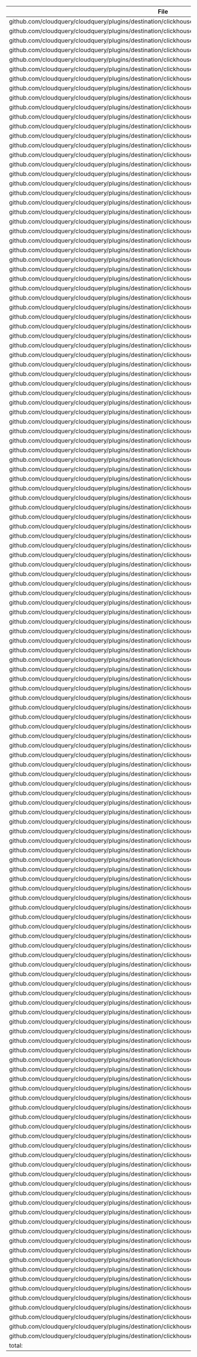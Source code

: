 | File | Function | Coverage |
| --- | --- | --- |
| github.com/cloudquery/cloudquery/plugins/destination/clickhouse/v7/client/client.go:40: | New | 50.0% |
| github.com/cloudquery/cloudquery/plugins/destination/clickhouse/v7/client/delete.go:16: | DeleteStale | 0.0% |
| github.com/cloudquery/cloudquery/plugins/destination/clickhouse/v7/client/delete.go:34: | generateDeleteForDeleteStale | 0.0% |
| github.com/cloudquery/cloudquery/plugins/destination/clickhouse/v7/client/delete.go:46: | DeleteRecord | 0.0% |
| github.com/cloudquery/cloudquery/plugins/destination/clickhouse/v7/client/delete.go:66: | extractPredicateValues | 0.0% |
| github.com/cloudquery/cloudquery/plugins/destination/clickhouse/v7/client/delete.go:88: | unpackArray | 0.0% |
| github.com/cloudquery/cloudquery/plugins/destination/clickhouse/v7/client/delete.go:97: | generateDeleteForDeleteRecord | 0.0% |
| github.com/cloudquery/cloudquery/plugins/destination/clickhouse/v7/client/migrate.go:40: | MigrateTables | 0.0% |
| github.com/cloudquery/cloudquery/plugins/destination/clickhouse/v7/client/migrate.go:113: | summarizeTableChanges | 0.0% |
| github.com/cloudquery/cloudquery/plugins/destination/clickhouse/v7/client/migrate.go:146: | allTablesChanges | 0.0% |
| github.com/cloudquery/cloudquery/plugins/destination/clickhouse/v7/client/migrate.go:199: | forceMigrationNeeded | 0.0% |
| github.com/cloudquery/cloudquery/plugins/destination/clickhouse/v7/client/migrate.go:211: | unsafeChanges | 0.0% |
| github.com/cloudquery/cloudquery/plugins/destination/clickhouse/v7/client/migrate.go:221: | createTable | 0.0% |
| github.com/cloudquery/cloudquery/plugins/destination/clickhouse/v7/client/migrate.go:233: | dropTable | 0.0% |
| github.com/cloudquery/cloudquery/plugins/destination/clickhouse/v7/client/migrate.go:239: | needsTableDrop | 0.0% |
| github.com/cloudquery/cloudquery/plugins/destination/clickhouse/v7/client/migrate.go:260: | autoMigrate | 0.0% |
| github.com/cloudquery/cloudquery/plugins/destination/clickhouse/v7/client/migrate.go:290: | checkPartitionOrOrderByChanged | 0.0% |
| github.com/cloudquery/cloudquery/plugins/destination/clickhouse/v7/client/migrate.go:336: | checkTTLChanged | 0.0% |
| github.com/cloudquery/cloudquery/plugins/destination/clickhouse/v7/client/migrate.go:361: | checkIfCqSyncTimeNotNull | 0.0% |
| github.com/cloudquery/cloudquery/plugins/destination/clickhouse/v7/client/migrate.go:371: | dequote | 0.0% |
| github.com/cloudquery/cloudquery/plugins/destination/clickhouse/v7/client/read.go:12: | Read | 0.0% |
| github.com/cloudquery/cloudquery/plugins/destination/clickhouse/v7/client/read.go:21: | rowArr | 0.0% |
| github.com/cloudquery/cloudquery/plugins/destination/clickhouse/v7/client/retry_helpers.go:21: | getRetryOptions | 0.0% |
| github.com/cloudquery/cloudquery/plugins/destination/clickhouse/v7/client/retry_helpers.go:40: | retryQueryRowAndScan | 0.0% |
| github.com/cloudquery/cloudquery/plugins/destination/clickhouse/v7/client/retry_helpers.go:51: | retryExec | 0.0% |
| github.com/cloudquery/cloudquery/plugins/destination/clickhouse/v7/client/retry_helpers.go:61: | retryBatchSend | 0.0% |
| github.com/cloudquery/cloudquery/plugins/destination/clickhouse/v7/client/retry_helpers.go:81: | retryGetTableDefinitions | 0.0% |
| github.com/cloudquery/cloudquery/plugins/destination/clickhouse/v7/client/retry_helpers.go:104: | retryRead | 0.0% |
| github.com/cloudquery/cloudquery/plugins/destination/clickhouse/v7/client/spec/engine.go:25: | String | 0.0% |
| github.com/cloudquery/cloudquery/plugins/destination/clickhouse/v7/client/spec/engine.go:29: | params | 0.0% |
| github.com/cloudquery/cloudquery/plugins/destination/clickhouse/v7/client/spec/engine.go:62: | Validate | 50.0% |
| github.com/cloudquery/cloudquery/plugins/destination/clickhouse/v7/client/spec/engine.go:78: | DefaultEngine | 100.0% |
| github.com/cloudquery/cloudquery/plugins/destination/clickhouse/v7/client/spec/gen/main.go:13: | main | 0.0% |
| github.com/cloudquery/cloudquery/plugins/destination/clickhouse/v7/client/spec/gen/main.go:20: | currDir | 0.0% |
| github.com/cloudquery/cloudquery/plugins/destination/clickhouse/v7/client/spec/spec.go:145: | Options | 0.0% |
| github.com/cloudquery/cloudquery/plugins/destination/clickhouse/v7/client/spec/spec.go:172: | SetDefaults | 100.0% |
| github.com/cloudquery/cloudquery/plugins/destination/clickhouse/v7/client/spec/spec.go:203: | Validate | 80.0% |
| github.com/cloudquery/cloudquery/plugins/destination/clickhouse/v7/client/spec/spec.go:226: | JSONSchemaExtend | 0.0% |
| github.com/cloudquery/cloudquery/plugins/destination/clickhouse/v7/client/table.go:11: | getPartitionKeyAndSortingKey | 0.0% |
| github.com/cloudquery/cloudquery/plugins/destination/clickhouse/v7/client/table.go:31: | getTTL | 0.0% |
| github.com/cloudquery/cloudquery/plugins/destination/clickhouse/v7/client/table.go:54: | equalTTLs | 0.0% |
| github.com/cloudquery/cloudquery/plugins/destination/clickhouse/v7/client/test_connection.go:25: | NewConnectionTester | 100.0% |
| github.com/cloudquery/cloudquery/plugins/destination/clickhouse/v7/client/write.go:10: | Write | 0.0% |
| github.com/cloudquery/cloudquery/plugins/destination/clickhouse/v7/client/write.go:17: | WriteTableBatch | 0.0% |
| github.com/cloudquery/cloudquery/plugins/destination/clickhouse/v7/main.go:14: | main | 0.0% |
| github.com/cloudquery/cloudquery/plugins/destination/clickhouse/v7/queries/columns.go:9: | AddColumn | 75.0% |
| github.com/cloudquery/cloudquery/plugins/destination/clickhouse/v7/queries/columns.go:17: | DropColumn | 100.0% |
| github.com/cloudquery/cloudquery/plugins/destination/clickhouse/v7/queries/columns.go:21: | SetTTL | 0.0% |
| github.com/cloudquery/cloudquery/plugins/destination/clickhouse/v7/queries/insert.go:10: | Insert | 0.0% |
| github.com/cloudquery/cloudquery/plugins/destination/clickhouse/v7/queries/read.go:10: | Read | 100.0% |
| github.com/cloudquery/cloudquery/plugins/destination/clickhouse/v7/queries/table.go:14: | GetTablesSchema | 0.0% |
| github.com/cloudquery/cloudquery/plugins/destination/clickhouse/v7/queries/table.go:20: | ScanTableSchemas | 0.0% |
| github.com/cloudquery/cloudquery/plugins/destination/clickhouse/v7/queries/table.go:50: | tableNamePart | 100.0% |
| github.com/cloudquery/cloudquery/plugins/destination/clickhouse/v7/queries/table.go:57: | GetPartitionKeyAndSortingKeyQuery | 0.0% |
| github.com/cloudquery/cloudquery/plugins/destination/clickhouse/v7/queries/table.go:61: | GetTTLQuery | 0.0% |
| github.com/cloudquery/cloudquery/plugins/destination/clickhouse/v7/queries/table.go:65: | EqualTTLsQuery | 0.0% |
| github.com/cloudquery/cloudquery/plugins/destination/clickhouse/v7/queries/tables.go:17: | SortKeys | 100.0% |
| github.com/cloudquery/cloudquery/plugins/destination/clickhouse/v7/queries/tables.go:34: | IsCompoundType | 40.0% |
| github.com/cloudquery/cloudquery/plugins/destination/clickhouse/v7/queries/tables.go:53: | WithTTL | 0.0% |
| github.com/cloudquery/cloudquery/plugins/destination/clickhouse/v7/queries/tables.go:60: | CreateTable | 94.9% |
| github.com/cloudquery/cloudquery/plugins/destination/clickhouse/v7/queries/tables.go:116: | DropTable | 100.0% |
| github.com/cloudquery/cloudquery/plugins/destination/clickhouse/v7/queries/tables.go:120: | ResolvePartitionBy | 100.0% |
| github.com/cloudquery/cloudquery/plugins/destination/clickhouse/v7/queries/tables.go:141: | ResolveOrderBy | 100.0% |
| github.com/cloudquery/cloudquery/plugins/destination/clickhouse/v7/queries/tables.go:159: | ResolveTTL | 90.9% |
| github.com/cloudquery/cloudquery/plugins/destination/clickhouse/v7/queries/tables.go:177: | GetTTLString | 80.0% |
| github.com/cloudquery/cloudquery/plugins/destination/clickhouse/v7/queries/tables.go:192: | tableMatchesAnyGlobPatterns | 100.0% |
| github.com/cloudquery/cloudquery/plugins/destination/clickhouse/v7/typeconv/arrow/types/array.go:8: | arrayType | 88.9% |
| github.com/cloudquery/cloudquery/plugins/destination/clickhouse/v7/typeconv/arrow/types/clickhouse.go:28: | params | 100.0% |
| github.com/cloudquery/cloudquery/plugins/destination/clickhouse/v7/typeconv/arrow/types/clickhouse.go:42: | tupleFieldSpec | 71.4% |
| github.com/cloudquery/cloudquery/plugins/destination/clickhouse/v7/typeconv/arrow/types/clickhouse.go:60: | parseTupleType | 92.3% |
| github.com/cloudquery/cloudquery/plugins/destination/clickhouse/v7/typeconv/arrow/types/datetime.go:13: | dateTimeType | 75.0% |
| github.com/cloudquery/cloudquery/plugins/destination/clickhouse/v7/typeconv/arrow/types/datetime.go:22: | dateTime64Type | 82.4% |
| github.com/cloudquery/cloudquery/plugins/destination/clickhouse/v7/typeconv/arrow/types/datetime.go:56: | getTimeZone | 85.7% |
| github.com/cloudquery/cloudquery/plugins/destination/clickhouse/v7/typeconv/arrow/types/decimal.go:8: | decimalType | 100.0% |
| github.com/cloudquery/cloudquery/plugins/destination/clickhouse/v7/typeconv/arrow/types/field.go:13: | fieldFromColumn | 93.1% |
| github.com/cloudquery/cloudquery/plugins/destination/clickhouse/v7/typeconv/arrow/types/field.go:87: | Field | 75.0% |
| github.com/cloudquery/cloudquery/plugins/destination/clickhouse/v7/typeconv/arrow/types/map.go:12: | mapType | 68.8% |
| github.com/cloudquery/cloudquery/plugins/destination/clickhouse/v7/typeconv/arrow/types/nullable.go:8: | nullableType | 75.0% |
| github.com/cloudquery/cloudquery/plugins/destination/clickhouse/v7/typeconv/arrow/types/struct.go:10: | structType | 80.0% |
| github.com/cloudquery/cloudquery/plugins/destination/clickhouse/v7/typeconv/arrow/values/date.go:9: | buildDate32Values | 50.0% |
| github.com/cloudquery/cloudquery/plugins/destination/clickhouse/v7/typeconv/arrow/values/date.go:25: | buildDate64Values | 50.0% |
| github.com/cloudquery/cloudquery/plugins/destination/clickhouse/v7/typeconv/arrow/values/decimal.go:10: | buildDecimal128 | 60.0% |
| github.com/cloudquery/cloudquery/plugins/destination/clickhouse/v7/typeconv/arrow/values/decimal.go:19: | buildDecimal256 | 60.0% |
| github.com/cloudquery/cloudquery/plugins/destination/clickhouse/v7/typeconv/arrow/values/list.go:10: | buildList | 63.6% |
| github.com/cloudquery/cloudquery/plugins/destination/clickhouse/v7/typeconv/arrow/values/map.go:11: | buildMap | 83.3% |
| github.com/cloudquery/cloudquery/plugins/destination/clickhouse/v7/typeconv/arrow/values/map.go:25: | buildMapFromReflect | 52.6% |
| github.com/cloudquery/cloudquery/plugins/destination/clickhouse/v7/typeconv/arrow/values/primitive.go:12: | buildPrimitive | 60.0% |
| github.com/cloudquery/cloudquery/plugins/destination/clickhouse/v7/typeconv/arrow/values/record.go:7: | AppendToRecordBuilder | 75.0% |
| github.com/cloudquery/cloudquery/plugins/destination/clickhouse/v7/typeconv/arrow/values/special.go:7: | buildFloat16 | 60.0% |
| github.com/cloudquery/cloudquery/plugins/destination/clickhouse/v7/typeconv/arrow/values/special.go:16: | buildBinary | 0.0% |
| github.com/cloudquery/cloudquery/plugins/destination/clickhouse/v7/typeconv/arrow/values/string.go:7: | buildFromString | 100.0% |
| github.com/cloudquery/cloudquery/plugins/destination/clickhouse/v7/typeconv/arrow/values/string.go:12: | buildFromStringWithZero | 50.0% |
| github.com/cloudquery/cloudquery/plugins/destination/clickhouse/v7/typeconv/arrow/values/struct.go:12: | buildStruct | 60.0% |
| github.com/cloudquery/cloudquery/plugins/destination/clickhouse/v7/typeconv/arrow/values/struct.go:21: | appendStruct | 83.3% |
| github.com/cloudquery/cloudquery/plugins/destination/clickhouse/v7/typeconv/arrow/values/time.go:11: | buildTimestampValues | 58.3% |
| github.com/cloudquery/cloudquery/plugins/destination/clickhouse/v7/typeconv/arrow/values/time.go:33: | timeToTimestamp | 83.3% |
| github.com/cloudquery/cloudquery/plugins/destination/clickhouse/v7/typeconv/arrow/values/time.go:45: | buildTime32Values | 61.5% |
| github.com/cloudquery/cloudquery/plugins/destination/clickhouse/v7/typeconv/arrow/values/time.go:70: | buildTime64Values | 61.5% |
| github.com/cloudquery/cloudquery/plugins/destination/clickhouse/v7/typeconv/arrow/values/unwrap.go:7: | unwrap | 58.3% |
| github.com/cloudquery/cloudquery/plugins/destination/clickhouse/v7/typeconv/arrow/values/values.go:9: | buildValue | 78.4% |
| github.com/cloudquery/cloudquery/plugins/destination/clickhouse/v7/typeconv/ch/types/column_type.go:9: | ColumnType | 96.0% |
| github.com/cloudquery/cloudquery/plugins/destination/clickhouse/v7/typeconv/ch/types/decimal.go:11: | decimalType | 60.0% |
| github.com/cloudquery/cloudquery/plugins/destination/clickhouse/v7/typeconv/ch/types/definitions.go:8: | FieldType | 83.3% |
| github.com/cloudquery/cloudquery/plugins/destination/clickhouse/v7/typeconv/ch/types/definitions.go:21: | FieldDefinition | 75.0% |
| github.com/cloudquery/cloudquery/plugins/destination/clickhouse/v7/typeconv/ch/types/extension.go:8: | extensionType | 80.0% |
| github.com/cloudquery/cloudquery/plugins/destination/clickhouse/v7/typeconv/ch/types/list.go:8: | listType | 75.0% |
| github.com/cloudquery/cloudquery/plugins/destination/clickhouse/v7/typeconv/ch/types/map.go:11: | mapType | 75.0% |
| github.com/cloudquery/cloudquery/plugins/destination/clickhouse/v7/typeconv/ch/types/nullable.go:10: | CanBeNullable | 100.0% |
| github.com/cloudquery/cloudquery/plugins/destination/clickhouse/v7/typeconv/ch/types/struct.go:10: | structType | 75.0% |
| github.com/cloudquery/cloudquery/plugins/destination/clickhouse/v7/typeconv/ch/types/struct.go:19: | definitions | 85.7% |
| github.com/cloudquery/cloudquery/plugins/destination/clickhouse/v7/typeconv/ch/types/timestamp.go:12: | timestampType | 83.3% |
| github.com/cloudquery/cloudquery/plugins/destination/clickhouse/v7/typeconv/ch/types/timestamp.go:26: | timeType | 90.0% |
| github.com/cloudquery/cloudquery/plugins/destination/clickhouse/v7/typeconv/ch/values/batch.go:12: | BatchAddRecords | 0.0% |
| github.com/cloudquery/cloudquery/plugins/destination/clickhouse/v7/typeconv/ch/values/date.go:11: | dateValue | 100.0% |
| github.com/cloudquery/cloudquery/plugins/destination/clickhouse/v7/typeconv/ch/values/decimal.go:14: | decimalValue | 100.0% |
| github.com/cloudquery/cloudquery/plugins/destination/clickhouse/v7/typeconv/ch/values/extension.go:8: | extensionValue | 50.0% |
| github.com/cloudquery/cloudquery/plugins/destination/clickhouse/v7/typeconv/ch/values/list.go:12: | listValue | 83.3% |
| github.com/cloudquery/cloudquery/plugins/destination/clickhouse/v7/typeconv/ch/values/map.go:14: | mapValue | 75.0% |
| github.com/cloudquery/cloudquery/plugins/destination/clickhouse/v7/typeconv/ch/values/map.go:39: | makeMapSlice | 87.5% |
| github.com/cloudquery/cloudquery/plugins/destination/clickhouse/v7/typeconv/ch/values/map.go:53: | makeMap | 88.9% |
| github.com/cloudquery/cloudquery/plugins/destination/clickhouse/v7/typeconv/ch/values/map.go:75: | mapItemValue | 57.1% |
| github.com/cloudquery/cloudquery/plugins/destination/clickhouse/v7/typeconv/ch/values/nested.go:12: | sanitizeNested | 100.0% |
| github.com/cloudquery/cloudquery/plugins/destination/clickhouse/v7/typeconv/ch/values/primitive.go:12: | primitiveValue | 100.0% |
| github.com/cloudquery/cloudquery/plugins/destination/clickhouse/v7/typeconv/ch/values/special.go:8: | ptr | 100.0% |
| github.com/cloudquery/cloudquery/plugins/destination/clickhouse/v7/typeconv/ch/values/special.go:10: | valueStrData | 100.0% |
| github.com/cloudquery/cloudquery/plugins/destination/clickhouse/v7/typeconv/ch/values/special.go:20: | float16Value | 0.0% |
| github.com/cloudquery/cloudquery/plugins/destination/clickhouse/v7/typeconv/ch/values/special.go:30: | byteArrValue | 0.0% |
| github.com/cloudquery/cloudquery/plugins/destination/clickhouse/v7/typeconv/ch/values/struct.go:11: | structValue | 88.2% |
| github.com/cloudquery/cloudquery/plugins/destination/clickhouse/v7/typeconv/ch/values/struct.go:40: | toSlice | 88.9% |
| github.com/cloudquery/cloudquery/plugins/destination/clickhouse/v7/typeconv/ch/values/time.go:10: | timestampValue | 88.9% |
| github.com/cloudquery/cloudquery/plugins/destination/clickhouse/v7/typeconv/ch/values/time.go:31: | timeValue | 100.0% |
| github.com/cloudquery/cloudquery/plugins/destination/clickhouse/v7/typeconv/ch/values/values.go:8: | FromArray | 48.3% |
| github.com/cloudquery/cloudquery/plugins/destination/clickhouse/v7/typeconv/schema.go:11: | CanonizedTables | 0.0% |
| github.com/cloudquery/cloudquery/plugins/destination/clickhouse/v7/typeconv/schema.go:23: | CanonizedTable | 0.0% |
| github.com/cloudquery/cloudquery/plugins/destination/clickhouse/v7/typeconv/schema.go:38: | CanonizedField | 0.0% |
| github.com/cloudquery/cloudquery/plugins/destination/clickhouse/v7/util/changes.go:9: | ChangesPrettified | 0.0% |
| github.com/cloudquery/cloudquery/plugins/destination/clickhouse/v7/util/sanitize.go:7: | UnquoteID | 0.0% |
| github.com/cloudquery/cloudquery/plugins/destination/clickhouse/v7/util/sanitize.go:11: | SanitizeID | 0.0% |
| github.com/cloudquery/cloudquery/plugins/destination/clickhouse/v7/util/sanitize.go:15: | Sanitized | 0.0% |
| total: | (statements) | 48.6% |
